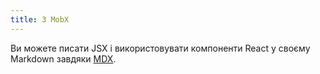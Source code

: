 ```yaml
---
title: З MobX
---
```


Ви можете писати JSX і використовувати компоненти React у своєму Markdown завдяки [MDX](https://mdxjs.com/).

